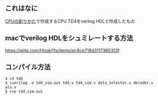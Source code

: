 ## これはなに

[CPUの創りかた](https://www.amazon.co.jp/CPU%E3%81%AE%E5%89%B5%E3%82%8A%E3%81%8B%E3%81%9F-%E6%B8%A1%E6%B3%A2-%E9%83%81/dp/4839909865/ref=sr_1_1?adgrpid=71434361907&gclid=Cj0KCQiA1-3yBRCmARIsAN7B4H3aOIN6RXOu4SEN7CLzNld5j2qjPBQQN2fi5fh0_EBUQh6r8fQhrHQaAmFmEALw_wcB&hvadid=341017304071&hvdev=c&hvlocphy=1009300&hvnetw=g&hvqmt=e&hvrand=4095686081470440513&hvtargid=aud-759377471933%3Akwd-333649630250&hydadcr=15818_11177340&jp-ad-ap=0&keywords=cpu%E3%81%AE%E5%89%B5%E3%82%8A%E3%81%8B%E3%81%9F&qid=1583053387&s=books&sr=1-1)で作成するCPU TD4をverilog HDLで作成したもの


## macでverilog HDLをシュミレートする方法

https://qiita.com/Hiroki11x/items/ec8ce716d3117360313f

## コンパイル方法

```
$ cd td4
$ iverilog -o td4_sim.out td4.v td4_sim.v data_selector.v decoder.v alu.v
$ vvp td4_sim.out
```